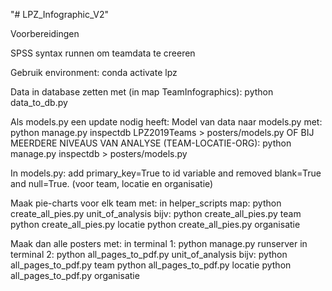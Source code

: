 "# LPZ_Infographic_V2" 

Voorbereidingen

SPSS syntax runnen om teamdata te creeren

Gebruik environment:
conda activate lpz


Data in database zetten met (in map TeamInfographics):
python data_to_db.py



Als models.py een update nodig heeft: Model van data naar models.py met:
python manage.py inspectdb LPZ2019Teams > posters/models.py
OF BIJ MEERDERE NIVEAUS VAN ANALYSE (TEAM-LOCATIE-ORG):
python manage.py inspectdb > posters/models.py


In models.py:
add primary_key=True to id variable and removed blank=True and null=True. (voor team, locatie en organisatie)



Maak pie-charts voor elk team met:
in helper_scripts map:
python create_all_pies.py unit_of_analysis
bijv:
python create_all_pies.py team
python create_all_pies.py locatie
python create_all_pies.py organisatie

Maak dan alle posters met:
in terminal 1: python manage.py runserver
in terminal 2: python all_pages_to_pdf.py unit_of_analysis
bijv:
python all_pages_to_pdf.py team
python all_pages_to_pdf.py locatie
python all_pages_to_pdf.py organisatie